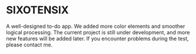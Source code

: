 # SIXOTENSIX
A well-designed to-do app. We added more color elements and smoother logical processing. The current project is still under development, and more new features will be added later. If you encounter problems during the test, please contact me.
